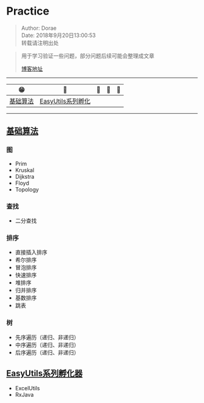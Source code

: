 # Practice
> Author: Dorae  
> Date: 2018年9月20日13:00:53  
> 转载请注明出处

> 用于学习验证一些问题，部分问题后续可能会整理成文章
> 
> [博客地址](http://www.cnblogs.com/Dorae/)

----

|  😁	|  🐣  |  🍔  |  🍟 |  🍗  |
|:-----:|:----:|:----:|:----:|:----:|
|[基础算法](#基础算法)|[EasyUtils系列孵化]()|

----

## [基础算法](./src/main/java/com/nsb/practice/algorithm/)

### 图

* Prim
* Kruskal
* Dijkstra
* Floyd
* Topology

### 查找

* 二分查找

### 排序

* 直接插入排序
* 希尔排序
* 冒泡排序
* 快速排序
* 堆排序
* 归并排序
* 基数排序
* 跳表

### 树

* 先序遍历（递归、非递归）
* 中序遍历（递归、非递归）
* 后序遍历（递归、非递归）

## [EasyUtils系列孵化器](./src/main/java/com/nsb/practice/easy/)

* ExcelUtils
* RxJava
